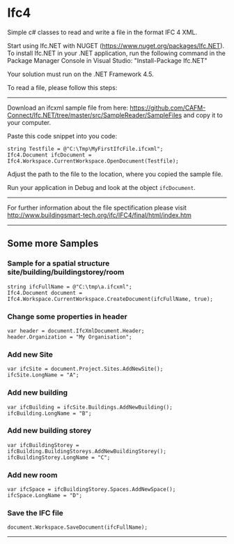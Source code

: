 # Ifc4
Simple c# classes to read and write a file in the format IFC 4 XML.

Start using Ifc.NET with NUGET (https://www.nuget.org/packages/Ifc.NET).  
To install Ifc.NET in your .NET application, run the following command in the Package Manager Console in Visual Studio: "Install-Package Ifc.NET"

Your solution must run on the .NET Framework 4.5.

To read a file, please follow this steps:  


***

Download an ifcxml sample file from here: https://github.com/CAFM-Connect/Ifc.NET/tree/master/src/SampleReader/SampleFiles and copy it to your computer.  

Paste this code snippet into you code:  

`string Testfile = @"C:\Tmp\MyFirstIfcFile.ifcxml";`  
`Ifc4.Document ifcDocument = Ifc4.Workspace.CurrentWorkspace.OpenDocument(Testfile);`  

Adjust the path to the file to the location, where you copied the sample file.  
  
Run your application in Debug and look at the object `ifcDocument`.  

***

For further information about the file spectification please visit  http://www.buildingsmart-tech.org/ifc/IFC4/final/html/index.htm


***

## Some more Samples   

### Sample for a spatial structure site/building/buildingstorey/room   

`string ifcFullName = @"C:\tmp\a.ifcxml";`  
`Ifc4.Document document = Ifc4.Workspace.CurrentWorkspace.CreateDocument(ifcFullName, true);`  

### Change some properties in header   

`var header = document.IfcXmlDocument.Header;`  
`header.Organization = "My Organisation";`  
 
### Add new Site   

`var ifcSite = document.Project.Sites.AddNewSite();`  
`ifcSite.LongName = "A";`

### Add new building   

`var ifcBuilding = ifcSite.Buildings.AddNewBuilding();`  
`ifcBuilding.LongName = "B";`
 
### Add new building storey

`var ifcBuildingStorey = ifcBuilding.BuildingStoreys.AddNewBuildingStorey();`   
`ifcBuildingStorey.LongName = "C";`   
 
### Add new room

`var ifcSpace = ifcBuildingStorey.Spaces.AddNewSpace();`  
`ifcSpace.LongName = "D";`  

 
### Save the IFC file   

`document.Workspace.SaveDocument(ifcFullName);`

***